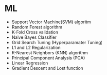 # ML

- Support Vector Machine(SVM) algoritm
- Random Forest algorithm
- K-Fold Cross validation
- Naive Bayes Classifier
- Grid Search Tuning (Hyperparamater Tuning)
- L1 and L2 Regularization
- K-Nearest Neighbors (KNN) algorithm
- Principal Component Analysis (PCA)
- Linear Regression
- Gradient Descent and Lost function

